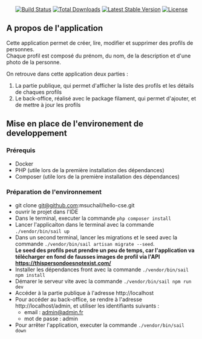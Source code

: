 
<p align="center">
<a href="https://github.com/laravel/framework/actions"><img src="https://github.com/laravel/framework/workflows/tests/badge.svg" alt="Build Status"></a>
<a href="https://packagist.org/packages/laravel/framework"><img src="https://img.shields.io/packagist/dt/laravel/framework" alt="Total Downloads"></a>
<a href="https://packagist.org/packages/laravel/framework"><img src="https://img.shields.io/packagist/v/laravel/framework" alt="Latest Stable Version"></a>
<a href="https://packagist.org/packages/laravel/framework"><img src="https://img.shields.io/packagist/l/laravel/framework" alt="License"></a>
</p>

## A propos de l'application
<p>Cette application permet de créer, lire, modifier et supprimer des profils de personnes. <br>Chaque profil est composé du prénom, du nom, de la description et d'une photo de la personne.</p>
<p>On retrouve dans cette application deux parties : 
<ol>
    <li>La partie publique, qui permet d'afficher la liste des profils et les détails de chaques profils</li>
    <li>Le back-office, réalisé avec le package filament, qui permet d'ajouter, et de mettre à jour les profils</li>
</ol>


## Mise en place de l'environement de developpement
### Prérequis
- Docker
- PHP (utile lors de la première installation des dépendances)
- Composer (utile lors de la première installation des dépendances)
### Préparation de l'environnement
- git clone git@github.com:msuchail/hello-cse.git
- ouvrir le projet dans l'IDE
- Dans le terminal, executer la commande `php composer install`
- Lancer l'applicaiton dans le terminal avec la commande `./vendor/bin/sail up`
- Dans un second terminal, lancer les migrations et le seed avec la commande `./vendor/bin/sail artisan migrate --seed`. <br><strong>Le seed des profils peut prendre un peu de temps, car l'application va télécharger en fond de fausses images de profil via l'API https://thispersondoesnotexist.com/</strong>
- Installer les dépendances front avec la commande `./vendor/bin/sail npm install`
- Démarer le serveur vite avec la commande `./vendor/bin/sail npm run dev`
- Accéder à la partie publique à l'adresse http://localhost
- Pour accéder au back-office, se rendre à l'adresse http://localhost/admin, et utiliser les identifiants suivants : 
    - email : admin@admin.fr
    - mot de passe : admin
- Pour arrêter l'application, executer la commande `./vendor/bin/sail down`
